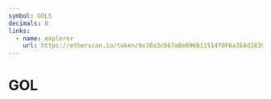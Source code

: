 ```yaml
---
symbol: GOLS
decimals: 8
links:
  - name: explorer
    url: https://etherscan.io/token/0x30a3c667aBe896B11514f0F6a3EAd2839e84dc5e
---
```


# GOL
